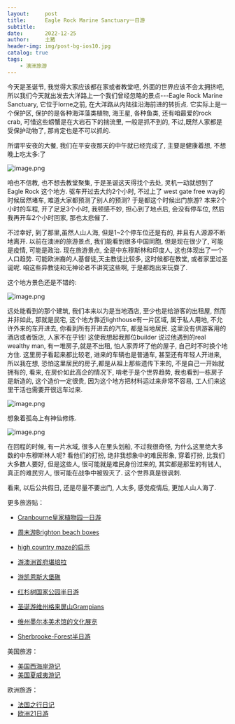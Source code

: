 ```yaml
---
layout:     post
title:      Eagle Rock Marine Sanctuary一日游
subtitle:   
date:       2022-12-25
author:     土猪
header-img: img/post-bg-ios10.jpg
catalog: true
tags:
    - 澳洲旅游
---
```




今天是圣诞节, 我觉得大家应该都在家或者教堂吧, 外面的世界应该不会太拥挤吧, 所以我们今天就出发去大洋路上一个我们曾经忽略的景点---Eagle Rock Marine Sanctuary,  它位于lorne之前, 在大洋路从内陆往沿海前进的转折点.  它实际上是一个保护区, 保护的是各种海洋藻类植物, 海王星, 各种鱼类, 还有咱最爱的rock crab, 可惜这些螃蟹是在大岩石下的揣流里, 一般是抓不到的, 不过,既然人家都是受保护动物了, 那肯定也是不可以抓的. 



所谓平安夜的大餐, 我们在平安夜那天的中午就已经完成了,  主要是健康着想, 不想晚上吃太多:了

![image.png](https://images.hive.blog/DQmbffdd995VeEz3aNPQChAxaK8KFBmkaU3kx8Cp6GBXSvg/image.png)



咱也不信教,  也不想去教堂聚集, 于是圣诞这天得找个去处,  灵机一动就想到了Eagle Rock 这个地方.  驱车开过去大约2个小时,  不过上了 west gate free way的时候居然堵车, 难道大家都预测了别人的预测? 于是都这个时候出门旅游?  本来2个小时的车程, 开了足足3个小时, 我顿感不妙, 担心到了地点后, 会没有停车位, 然后我再开车2个小时回家, 那也太悲催了. 



不过幸好, 到了那里,虽然人山人海, 但是1~2个停车位还是有的, 并且有人源源不断地离开. 以前在澳洲的旅游景点, 我们能看到很多中国同胞, 但是现在很少了, 可能是疫情, 可能是政治.  现在旅游景点,  全是中东穆斯林和印度人,  这也体现出了一个人口趋势.  可能欧洲裔的人基督徒,天主教徒比较多, 这时候都在教堂, 或者家里过圣诞呢.  咱这些异教徒和无神论者不讲究这些啊, 于是都跑出来玩耍了. 



这个地方景色还是不错的: 

![image.png](https://images.hive.blog/DQmcnSkDuMK7y2Fcp2XCY1wB6zP96GGeZGYJx531M4Ge7XG/image.png)



远处能看到的那个建筑, 我们本来以为是当地酒店, 至少也是给游客的出租屋, 然而并非如此, 那就是民宅, 这个地方靠近lighthouse有一片区域, 属于私人用地, 不允许外来的车开进去, 你看到所有开进去的汽车, 都是当地居民.  这里没有供游客用的酒店或者饭店,  人家不在乎钱!  这使我想起我那位builder 说过他遇到的real wealthy man, 有一堆房子,就是不出租, 怕人家弄坏了他的屋子,  自己时不时换个地方住.  这里房子看起来都比较老, 进来的车辆也是普通车,  甚至还有年轻人开进来, 所以我在想,  恐怕这里居民的房子,都是从祖上那些遗传下来的,  不是自己一开始就拥有的, 看来, 在房价如此高企的情况下, 啃老于是个世界趋势, 我也看到一栋房子是新造的, 这个造价一定很贵, 因为这个地方把材料运过来非常不容易, 工人们来这里干活也需要开很远车过来. 



![image.png](https://images.hive.blog/DQmQcdrF7i6jhvyxPehjbjKTtSe3bzzQqo6j2dc1X1JaEHd/image.png)





想象着孤岛上有神仙修炼. 

![image.png](https://images.hive.blog/DQmbsv2McyU5LYPBC14Crmy9f1nc4to89HtX1yqfE1HGeVv/image.png)



在回程的时候, 有一片水域, 很多人在里头划船,  不过我很奇怪, 为什么这里绝大多数的中东穆斯林人呢? 看他们的打扮,  绝非我想象中的难民形象, 穿着打扮, 比我们大多数人要好,  但是这些人, 很可能就是难民身份过来的,  其实都是那里的有钱人, 真正的难民穷人, 很可能在战争中被毁灭了.  这个世界真是很讽刺.  



看来, 以后公共假日, 还是尽量不要出门, 人太多, 感觉疫情后, 更加人山人海了. 
































































更多旅游贴：

- [Cranbourne皇家植物园一日游](http://livinginau.life/2020/03/12/Cranbourne%E7%9A%87%E5%AE%B6%E6%A4%8D%E7%89%A9%E5%9B%AD%E4%B8%80%E6%97%A5%E6%B8%B8/)

- [周末游Brighton beach boxes](http://livinginau.life/2018/10/11/%E5%91%A8%E6%9C%AB%E6%B8%B8Brighton-beach-boxes/)
- 
  [high country maze的启示](http://livinginau.life/2018/02/16/high-country-maze%E7%9A%84%E5%90%AF%E7%A4%BA/)

- 
  [游澳洲首府堪培拉](http://livinginau.life/2018/01/16/%E6%B8%B8%E6%BE%B3%E6%B4%B2%E9%A6%96%E5%BA%9C%E5%A0%AA%E5%9F%B9%E6%8B%89/)

- [游凯恩斯大堡礁](http://livinginau.life/2018/01/10/%E6%B8%B8%E5%87%AF%E6%81%A9%E6%96%AF%E5%A4%A7%E5%A0%A1%E7%A4%81/)

- [红杉树国家公园半日游](http://livinginau.life/2020/02/23/%E7%BA%A2%E6%9D%89%E6%A0%91%E5%9B%BD%E5%AE%B6%E5%85%AC%E5%9B%AD%E5%8D%8A%E6%97%A5%E6%B8%B8/)

- [圣诞游维州格来屏山Grampians](http://livinginau.life/2018/12/24/%E5%9C%A3%E8%AF%9E%E6%97%85%E6%B8%B8-%E6%BE%B3%E5%A4%A7%E5%88%A9%E4%BA%9A%E7%BB%B4%E5%B7%9EGrampians/)

- [维州墨尔本美术馆的文化展览](http://livinginau.life/2020/03/20/Follow-me-to-the-exhibition-in-National-Gallery-of-Victoria/)

- [Sherbrooke-Forest半日游](http://livinginau.life/2020/03/17/Sherbrooke-Forest%E5%8D%8A%E6%97%A5%E6%B8%B8/)


美国旅游：

- [美国西海岸游记](http://livinginau.life/2017/10/11/%E7%BE%8E%E5%9B%BD%E8%A5%BF%E6%B5%B7%E5%B2%B8%E6%B8%B8%E8%AE%B0/)
- [美国夏威夷游记](http://livinginau.life/2020/01/31/%E7%BE%8E%E5%9B%BD%E5%A4%8F%E5%A8%81%E5%A4%B7%E6%B8%B8%E8%AE%B0/)


欧洲旅游：

- [法国之行日记](http://livinginau.life/2005/04/23/%E6%B3%95%E5%9B%BD%E4%B9%8B%E6%B8%B8/)
- [欧洲21日游](http://livinginau.life/2019/02/22/%E6%AC%A7%E6%B4%B221%E6%97%A5%E6%B8%B8%E5%87%86%E5%A4%87%E7%AF%87/)



